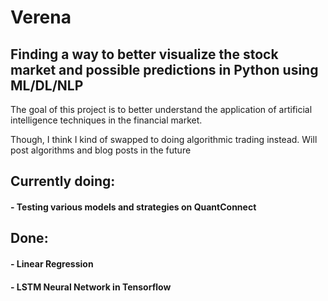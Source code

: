 # Verena

## Finding a way to better visualize the stock market and possible predictions in Python using ML/DL/NLP

The goal of this project is to better understand the application of artificial intelligence techniques in the financial market.

Though, I think I kind of swapped to doing algorithmic trading instead. Will post algorithms and blog posts in the future

## Currently doing:
#### - Testing various models and strategies on QuantConnect

## Done:
#### - Linear Regression
#### - LSTM Neural Network in Tensorflow




